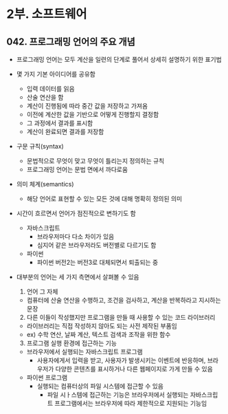 # 2부. 소프트웨어

## 042. 프로그래밍 언어의 주요 개념

- 프로그래밍 언어는 모두 계산을 일련의 단계로 풀어서 상세히 설명하기 위한 표기법
- 몇 가지 기본 아이디어를 공유함
  - 입력 데이터를 읽음
  - 산술 연산을 함
  - 계산이 진행됨에 따라 중간 값을 저장하고 가져옴
  - 이전에 계산한 값을 기반으로 어떻게 진행할지 결정함
  - 그 과정에서 결과를 표시함
  - 계산이 완료되면 결과를 저장함
- 구문 규칙(syntax)
  - 문법적으로 무엇이 맞고 무엇이 틀리는지 정의하는 규칙
  - 프로그래밍 언어는 문법 면에서 까다로움
- 의미 체계(semantics)
  - 해당 언어로 표현할 수 있는 모든 것에 대해 명확히 정의된 의미
- 시간이 흐르면서 언어가 점진적으로 변하기도 함
  - 자바스크립트
    - 브라우저마다 다소 차이가 있음
    - 심지어 같은 브라우저라도 버전별로 다르기도 함
  - 파이썬
    - 파이썬 버전2는 버전3로 대체되면서 퇴출되는 중
- 대부분의 언어는 세 가지 측면에서 살펴볼 수 있음
  1. 언어 그 자체

    - 컴퓨터에 산술 연산을 수행하고, 조건을 검사하고, 계산을 반복하라고 지시하는 문장

  2. 다른 이들이 작성했지만 프로그램을 만들 때 사용할 수 있는 코드 라이브러리

    - 라이브러리는 직접 작성하지 않아도 되는 사전 제작된 부품임
    - ex) 수학 연산, 날짜 계산, 텍스트 검색과 조작을 위한 함수

  3. 프로그램 실행 환경에 접근하는 기능

    - 브라우저에서 실행되는 자바스크립트 프로그램
      - 사용자에게서 입력을 받고, 사용자가 발생시키는 이벤트에 반응하며, 브라우저가 다양한 콘텐츠를 표시하거나 다른 웹페이지로 가게 만들 수 있음
    - 파이썬 프로그램
      - 실행되는 컴퓨터상의 파일 시스템에 접근할 수 있음
        - 파일 시ㅏ스템에 접근하는 기능은 브라우저에서 실행되는 자바스크립트 프로그램에서는 브라우저에 따라 제한적으로 지원되는 기능임
